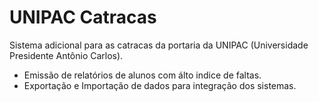 # UNIPAC Catracas

Sistema adicional para as catracas da portaria da UNIPAC (Universidade Presidente Antônio Carlos).

- Emissão de relatórios de alunos com álto indice de faltas.
- Exportação e Importação de dados para integração dos sistemas.
